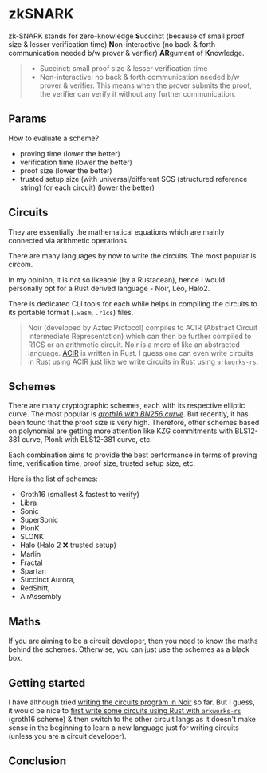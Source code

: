 # zkSNARK

zk-SNARK stands for zero-knowledge **S**uccinct (because of small proof size & lesser verification time) **N**on-interactive (no back & forth communication needed b/w prover & verifier) **AR**gument of **K**nowledge.

> - Succinct: small proof size & lesser verification time
> - Non-interactive: no back & forth communication needed b/w prover & verifier. This means when the prover submits the proof, the verifier can verify it without any further communication.

## Params

How to evaluate a scheme?

- proving time (lower the better)
- verification time (lower the better)
- proof size (lower the better)
- trusted setup size (with universal/different SCS (structured reference string) for each circuit) (lower the better)

## Circuits

They are essentially the mathematical equations which are mainly connected via arithmetic operations.

There are many languages by now to write the circuits. The most popular is circom.

In my opinion, it is not so likeable (by a Rustacean), hence I would personally opt for a Rust derived language - Noir, Leo, Halo2.

There is dedicated CLI tools for each while helps in compiling the circuits to its portable format (`.wasm`, `.r1cs`) files.

> Noir (developed by Aztec Protocol) compiles to ACIR (Abstract Circuit Intermediate Representation) which can then be further compiled to R1CS or an arithmetic circuit.
> Noir is a more of like an abstracted language. [ACIR](https://github.com/noir-lang/acvm/tree/master/acir) is written in Rust. I guess one can even write circuits in Rust using ACIR just like we write circuits in Rust using `arkworks-rs`.

## Schemes

There are many cryptographic schemes, each with its respective elliptic curve. The most popular is <u>_groth16 with BN256 curve_</u>. But recently, it has been found that the proof size is very high. Therefore, other schemes based on polynomial are getting more attention like KZG commitments with BLS12-381 curve, Plonk with BLS12-381 curve, etc.

Each combination aims to provide the best performance in terms of proving time, verification time, proof size, trusted setup size, etc.

Here is the list of schemes:

- Groth16 (smallest & fastest to verify)
- Libra
- Sonic
- SuperSonic
- PlonK
- SLONK
- Halo (Halo 2 ❌ trusted setup)
- Marlin
- Fractal
- Spartan
- Succinct Aurora,
- RedShift,
- AirAssembly

## Maths

If you are aiming to be a circuit developer, then you need to know the maths behind the schemes. Otherwise, you can just use the schemes as a black box.

<!-- TODO: Add more notes here -->

## Getting started

I have although tried [writing the circuits program in Noir](https://github.com/abhi3700/My_Learning_Cryptography/blob/main/proj/zkp/langs/noir) so far. But I guess, it would be nice to [first write some circuits using Rust with `arkworks-rs`](https://github.com/abhi3700/My_Learning_Cryptography/blob/main/proj/zkp/langs/arkworks/README.md) (groth16 scheme) & then switch to the other circuit langs as it doesn't make sense in the beginning to learn a new language just for writing circuits (unless you are a circuit developer).

## Conclusion
